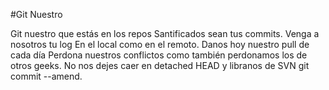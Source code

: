 #Git Nuestro

Git nuestro que estás en los repos
Santificados sean tus commits.
Venga a nosotros tu log
En el local como en el remoto.
Danos hoy nuestro pull de cada día
Perdona nuestros conflictos
como también perdonamos los de otros geeks.
No nos dejes caer en detached HEAD
y libranos de SVN
git commit --amend.

